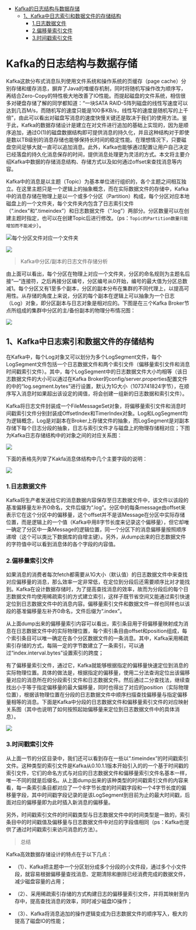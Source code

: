 
<!-- TOC -->

- [Kafka的日志结构与数据存储](#kafka的日志结构与数据存储)
    - [1、Kafka中日志索引和数据文件的存储结构](#1kafka中日志索引和数据文件的存储结构)
        - [1.日志数据文件](#1日志数据文件)
        - [2.偏移量索引文件](#2偏移量索引文件)
        - [3.时间戳索引文件](#3时间戳索引文件)

<!-- /TOC -->


# Kafka的日志结构与数据存储

Kafka这款分布式消息队列使用文件系统和操作系统的页缓存（page cache）分别存储和缓存消息，摒弃了Java的堆缓存机制，同时将随机写操作改为顺序写，再结合Zero-Copy的特性极大地改善了IO性能。而提起磁盘的文件系统，相信很多对硬盘存储了解的同学都知道：“一块SATA RAID-5阵列磁盘的线性写速度可以达到几百M/s，而随机写的速度只能是100多KB/s，线性写的速度是随机写的上千倍”，由此可以看出对磁盘写消息的速度快慢关键还是取决于我们的使用方法。鉴于此，Kafka的数据存储设计是建立在对文件进行追加的基础上实现的，因为是顺序追加，通过O(1)的磁盘数据结构即可提供消息的持久化，并且这种结构对于即使是数以TB级别的消息存储也能够保持长时间的稳定性能。在理想情况下，只要磁盘空间足够大就一直可以追加消息。此外，Kafka也能够通过配置让用户自己决定已经落盘的持久化消息保存的时间，提供消息处理更为灵活的方式。本文将主要介绍Kafka中数据的存储消息结构、存储方式以及如何通过offset来查找消息等内容。


Kafka中的消息是以主题（Topic）为基本单位进行组织的，各个主题之间相互独立。在这里主题只是一个逻辑上的抽象概念，而在实际数据文件的存储中，Kafka中的消息存储在物理上是以一个或多个分区（Partition）构成，每个分区对应本地磁盘上的一个文件夹，每个文件夹内包含了日志索引文件（“.index”和“.timeindex”）和日志数据文件（“.log”）两部分。分区数量可以在创建主题时指定，也可以在创建Topic后进行修改。（ps：`Topic的Partition数量只能增加而不能减少`）。

![每个分区文件对应一个文件夹](../../pic/2020-10-17/2020-10-17-22-33-05.png)


![](../../pic/2020-10-17/2020-10-17-22-35-07.png)


> Kafka中分区/副本的日志文件存储分析

由上面可以看出，每个分区在物理上对应一个文件夹，分区的命名规则为主题名后接“—”连接符，之后再接分区编号，分区编号从0开始，编号的最大值为分区总数减1。每个分区又有1至多个副本，分区的副本分布在集群的不同代理上，以提高可用性。从存储的角度上来说，分区的每个副本在逻辑上可以抽象为一个日志（Log）对象，即分区副本与日志对象是相对应的。下图是在三个Kafka Broker节点所组成的集群中分区的主/备份副本的物理分布情况图：


![](../../pic/2020-10-17/2020-10-17-21-43-04.png)

## 1、Kafka中日志索引和数据文件的存储结构

在Kafka中，每个Log对象又可以划分为多个LogSegment文件，每个LogSegment文件包括一个日志数据文件和两个索引文件（偏移量索引文件和消息时间戳索引文件）。其中，每个LogSegment中的日志数据文件大小均相等（该日志数据文件的大小可以通过在Kafka Broker的config/server.properties配置文件的中的“log.segment.bytes”进行设置，默认为1G大小（1073741824字节），在顺序写入消息时如果超出该设定的阈值，将会创建一组新的日志数据和索引文件）。

Kafka将日志文件封装成一个FileMessageSet对象，将偏移量索引文件和消息时间戳索引文件分别封装成OffsetIndex和TimerIndex对象。Log和LogSegment均为逻辑概念，Log是对副本在Broker上存储文件的抽象，而LogSegment是对副本存储下每个日志分段的抽象，日志与索引文件才与磁盘上的物理存储相对应；下图为Kafka日志存储结构中的对象之间的对应关系图：

![](../../pic/2020-10-17/2020-10-17-21-45-36.png)

下面的表格先列举了Kakfa消息体结构中几个主要字段的说明：

![](../../pic/2020-10-17/2020-10-17-21-46-28.png)




### 1.日志数据文件

Kafka将生产者发送给它的消息数据内容保存至日志数据文件中，该文件以该段的基准偏移量左补齐0命名，文件后缀为“.log”。分区中的每条message由offset来表示它在这个分区中的偏移量，这个offset并不是该Message在分区中实际存储位置，而是逻辑上的一个值（Kafka中用8字节长度来记录这个偏移量），但它却唯一确定了分区中一条Message的逻辑位置，同一个分区下的消息偏移量按照顺序递增（这个可以类比下数据库的自增主键）。另外，从dump出来的日志数据文件的字符值中可以看到消息体的各个字段的内容值。

### 2.偏移量索引文件

如果消息的消费者每次fetch都需要从1G大小（默认值）的日志数据文件中来查找对应偏移量的消息，那么效率一定非常低，在定位到分段后还需要顺序比对才能找到。Kafka在设计数据存储时，为了提高查找消息的效率，故而为分段后的每个日志数据文件均使用稀疏索引的方式建立索引，这样子既节省空间又能通过索引快速定位到日志数据文件中的消息内容。偏移量索引文件和数据文件一样也同样也以该段的基准偏移量左补齐0命名，文件后缀为“.index”。

从上面dump出来的偏移量索引内容可以看出，索引条目用于将偏移量映射成为消息在日志数据文件中的实际物理位置，每个索引条目由offset和position组成，每个索引条目可以唯一确定在各个分区数据文件的一条消息。其中，Kafka采用稀疏索引存储的方式，每隔一定的字节数建立了一条索引，可以通过“index.interval.bytes”设置索引的跨度；

有了偏移量索引文件，通过它，Kafka就能够根据指定的偏移量快速定位到消息的实际物理位置。具体的做法是，根据指定的偏移量，使用二分法查询定位出该偏移量对应的消息所在的分段索引文件和日志数据文件。然后通过二分查找法，继续查找出小于等于指定偏移量的最大偏移量，同时也得出了对应的position（实际物理位置），根据该物理位置在分段的日志数据文件中顺序扫描查找偏移量与指定偏移量相等的消息。下面是Kafka中分段的日志数据文件和偏移量索引文件的对应映射关系图（其中也说明了如何按照起始偏移量来定位到日志数据文件中的具体消息）。

![](../../pic/2020-10-17/2020-10-17-21-51-36.png)


### 3.时间戳索引文件

从上面一节的分区目录中，我们还可以看到存在一些以“.timeindex”的时间戳索引文件。这种类型的索引文件是Kafka从0.10.1.1版本开始引入的的一个基于时间戳的索引文件，它们的命名方式与对应的日志数据文件和偏移量索引文件名基本一样，唯一不同的就是后缀名。从上面dump出来的该种类型的时间戳索引文件的内容来看，每一条索引条目都对应了一个8字节长度的时间戳字段和一个4字节长度的偏移量字段，其中时间戳字段记录的是该LogSegment到目前为止的最大时间戳，后面对应的偏移量即为此时插入新消息的偏移量。

另外，时间戳索引文件的时间戳类型与日志数据文件中的时间类型是一致的，索引条目中的时间戳值及偏移量与日志数据文件中对应的字段值相同（ps：Kafka也提供了通过时间戳索引来访问消息的方法）。

> 总结

Kafka高效数据存储设计的特点在于以下几点：

- （1）、Kafka把主题中一个分区划分成多个分段的小文件段，通过多个小文件段，就容易根据偏移量查找消息、定期清除和删除已经消费完成的数据文件，减少磁盘容量的占用；

- （2）、采用稀疏索引存储的方式构建日志的偏移量索引文件，并将其映射至内存中，提高查找消息的效率，同时减少磁盘IO操作；

- （3）、Kafka将消息追加的操作逻辑变成为日志数据文件的顺序写入，极大的提高了磁盘IO的性能；

